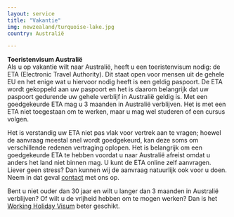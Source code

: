 ```yaml
---
layout: service
title: "Vakantie"
img: newzealand/turquoise-lake.jpg
country: Australië

---
```

<p>
<strong>Toeristenvisum Australië</strong><br/>
Als u op vakantie wilt naar Australië, heeft u een toeristenvisum nodig: de ETA (Electronic Travel Authority). Dit staat open voor mensen uit de gehele EU en het enige wat u hiervoor nodig heeft is een geldig paspoort. De ETA wordt gekoppeld aan uw paspoort en het is daarom belangrijk dat uw paspoort gedurende uw gehele verblijf in Australië geldig is. Met een goedgekeurde ETA mag u 3 maanden in Australië verblijven. Het is met een ETA niet toegestaan om te werken, maar u mag wel studeren of een cursus volgen.

<p>Het is verstandig uw ETA niet pas vlak voor vertrek aan te vragen; hoewel de aanvraag meestal snel wordt goedgekeurd, kan deze soms om verschillende redenen vertraging oplopen. Het is belangrijk om een goedgekeurde ETA te hebben voordat u naar Australië afreist omdat u anders het land niet binnen mag. U kunt de ETA online zelf aanvragen. Liever geen stress? Dan kunnen wij de aanvraag natuurlijk ook voor u doen. Neem in dat geval <a href="{{ site.baseurl }}/contact">contact</a> met ons op. </p>

<p>Bent u niet ouder dan 30 jaar en wilt u langer dan 3 maanden in Australië verblijven? Of wilt u de vrijheid hebben om te mogen werken? Dan is het <a href="{{ site.baseurl }}/australie/working-holiday">Working Holiday Visum</a> beter geschikt.
<p/>
